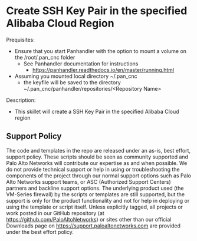# Create SSH Key Pair in the specified Alibaba Cloud Region

Prequisites:
- Ensure that you start Panhandler with the option to mount a volume on the /root/.pan_cnc folder
  - See Panhandler documentation for instructions
    - https://panhandler.readthedocs.io/en/master/running.html
- Assuming you mounted local directory ~/.pan_cnc
  - the keyfile will be saved to the directory ~/.pan_cnc/panhandler/repositories/\<Repository Name\>


Description:
- This skillet will create a SSH Key Pair in the specified Alibaba Cloud region


## Support Policy
The code and templates in the repo are released under an as-is, best effort,
support policy. These scripts should be seen as community supported and
Palo Alto Networks will contribute our expertise as and when possible.
We do not provide technical support or help in using or troubleshooting the
components of the project through our normal support options such as
Palo Alto Networks support teams, or ASC (Authorized Support Centers)
partners and backline support options. The underlying product used
(the VM-Series firewall) by the scripts or templates are still supported,
but the support is only for the product functionality and not for help in
deploying or using the template or script itself. Unless explicitly tagged,
all projects or work posted in our GitHub repository
(at https://github.com/PaloAltoNetworks) or sites other than our official
Downloads page on https://support.paloaltonetworks.com are provided under
the best effort policy.
